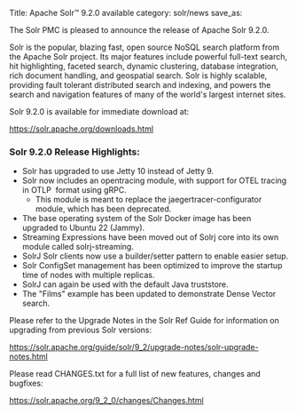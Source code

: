 Title: Apache Solr™ 9.2.0 available
category: solr/news
save_as:

The Solr PMC is pleased to announce the release of Apache Solr 9.2.0.

Solr is the popular, blazing fast, open source NoSQL search platform from the Apache Solr project. Its major features include powerful full-text search, hit highlighting, faceted search, dynamic clustering, database integration, rich document handling, and geospatial search. Solr is highly scalable, providing fault tolerant distributed search and indexing, and powers the search and navigation features of many of the world's largest internet sites.

Solr 9.2.0 is available for immediate download at:

  <https://solr.apache.org/downloads.html>

### Solr 9.2.0 Release Highlights:

 * Solr has upgraded to use Jetty 10 instead of Jetty 9.
 * Solr now includes an opentracing module, with support for OTEL tracing in OTLP  format using gRPC.
     * This module is meant to replace the jaegertracer-configurator module, which has been deprecated. 
 * The base operating system of the Solr Docker image has been upgraded to Ubuntu 22 (Jammy).
 * Streaming Expressions have been moved out of Solrj core into its own module called solrj-streaming.
 * SolrJ Solr clients now use a builder/setter pattern to enable easier setup.
 * Solr ConfigSet management has been optimized to improve the startup time of nodes with multiple replicas.
 * SolrJ can again be used with the default Java truststore.
 * The "Films" example has been updated to demonstrate Dense Vector search.

Please refer to the Upgrade Notes in the Solr Ref Guide for information on upgrading from previous Solr versions:

  <https://solr.apache.org/guide/solr/9_2/upgrade-notes/solr-upgrade-notes.html>

Please read CHANGES.txt for a full list of new features, changes and bugfixes:

  <https://solr.apache.org/9_2_0/changes/Changes.html>
